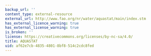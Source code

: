 ```yaml
---
backup_url: ''
content_type: external-resource
external_url: http://www.fao.org/nr/water/aquastat/main/index.stm
has_external_licence_warning: true
has_external_license_warning: true
is_broken: ''
license: https://creativecommons.org/licenses/by-nc-sa/4.0/
title: AQUASTAT
uid: af62e7cb-4835-4801-8bf8-514c2cdc8fed
---
```

